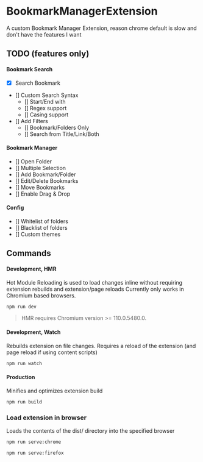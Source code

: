 # BookmarkManagerExtension
A custom Bookmark Manager Extension, reason chrome default is slow and don't have the features I want

## TODO (features only)

#### Bookmark Search
- [X] Search Bookmark
- [] Custom Search Syntax
	- [] Start/End with
	- [] Regex support
	- [] Casing support
- [] Add Filters
	- [] Bookmark/Folders Only
	- [] Search from Title/Link/Both

#### Bookmark Manager
- [] Open Folder
- [] Multiple Selection
- [] Add Bookmark/Folder
- [] Edit/Delete Bookmarks
- [] Move Bookmarks
- [] Enable Drag & Drop

#### Config
- [] Whitelist of folders
- [] Blacklist of folders
- [] Custom themes

## Commands

#### Development, HMR
Hot Module Reloading is used to load changes inline without requiring extension rebuilds and extension/page reloads
Currently only works in Chromium based browsers.
```sh
npm run dev
```
> HMR requires Chromium version >= 110.0.5480.0.

#### Development, Watch
Rebuilds extension on file changes. Requires a reload of the extension (and page reload if using content scripts)
```sh
npm run watch
```

#### Production
Minifies and optimizes extension build
```sh
npm run build
```

### Load extension in browser
Loads the contents of the dist/ directory into the specified browser
```sh
npm run serve:chrome
```
```sh
npm run serve:firefox
```
